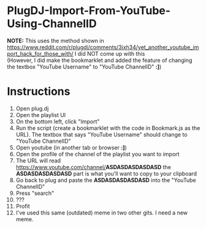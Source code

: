 # PlugDJ-Import-From-YouTube-Using-ChannelID

<b>NOTE:</b> This uses the method shown in https://www.reddit.com/r/plugdj/comments/3ixh34/yet_another_youtube_import_hack_for_those_with/
I did NOT come up with this <br />
(However, I did make the bookmarklet and added the feature of changing the textbox "YouTube Username" to "YouTube ChannelID" <b>:]</b>)

# Instructions
1) Open plug.dj <br />
2) Open the playlist UI <br />
3) On the bottom left, click "Import" <br />
4) Run the script (create a bookmarklet with the code in Bookmark.js as the URL). The textbox that says "YouTube Username" should change to "YouTube ChannelID" <br />
5) Open youtube (in another tab or browser <b>:]</b>) <br />
6) Open the profile of the channel of the playlist you want to import <br />
7) The URL will read https://www.youtube.com/channel/<b>ASDASDASDASDASD</b> the <b>ASDASDASDASDASD</b> part is what you'll want to copy to your clipboard <br />
8) Go back to plug and paste the <b>ASDASDASDASDASD</b> into the "YouTube ChannelID" <br />
9) Press "search" <br />
10) ??? <br />
11) Profit <br />
12) I've used this same (outdated) meme in two other gits. I need a new meme.
